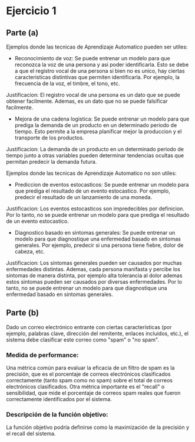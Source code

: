 # Ejercicio 1

## Parte (a)

Ejemplos donde las tecnicas de Aprendizaje Automatico pueden ser utiles:

- Reconocimiento de voz: Se puede entrenar un modelo para que reconozca la voz de una persona y asi poder identificarla. Esto se debe a que el registro vocal de una persona si bien no es unico, hay ciertas caracteristicas distintivas que permiten identificarla. Por ejemplo, la frecuencia de la voz, el timbre, el tono, etc.

Justificacion: El registro vocal de una persona es un dato que se puede obtener facilmente. Ademas, es un dato que no se puede falsificar facilmente.

- Mejora de una cadena logistica: Se puede entrenar un modelo para que prediga la demanda de un producto en un determinado periodo de tiempo. Esto permite a la empresa planificar mejor la produccion y el transporte de los productos.

Justificacion: La demanda de un producto en un determinado periodo de tiempo junto a otras variables pueden determinar tendencias ocultas que permitan predecir la demanda futura.

Ejemplos donde las tecnicas de Aprendizaje Automatico no son utiles:

- Prediccion de eventos estocasticos: Se puede entrenar un modelo para que prediga el resultado de un evento estocastico. Por ejemplo, predecir el resultado de un lanzamiento de una moneda.

Justificacion: Los eventos estocasticos son impredecibles por definicion. Por lo tanto, no se puede entrenar un modelo para que prediga el resultado de un evento estocastico.

- Diagnostico basado en sintomas generales: Se puede entrenar un modelo para que diagnostique una enfermedad basado en sintomas generales. Por ejemplo, predecir si una persona tiene fiebre, dolor de cabeza, etc.

Justificacion: Los sintomas generales pueden ser causados por muchas enfermedades distintas. Ademas, cada persona manifasta y percibe los sintomas de manera distinta, por ejemplo alta tolerancia al dolor ademas estos sintomas pueden ser causados por diversas enfermedades. Por lo tanto, no se puede entrenar un modelo para que diagnostique una enfermedad basado en sintomas generales.

## Parte (b)

Dado un correo electrónico entrante con ciertas características (por ejemplo, palabras clave, dirección del remitente, enlaces incluidos, etc.), el sistema debe clasificar este correo como "spam" o "no spam".

### Medida de performance:
Una métrica común para evaluar la eficacia de un filtro de spam es la precisión, que es el porcentaje de correos electrónicos clasificados correctamente (tanto spam como no spam) sobre el total de correos electrónicos clasificados. Otra métrica importante es el "recall" o sensibilidad, que mide el porcentaje de correos spam reales que fueron correctamente identificados por el sistema.

### Descripción de la función objetivo:
La función objetivo podría definirse como la maximización de la precisión y el recall del sistema.
